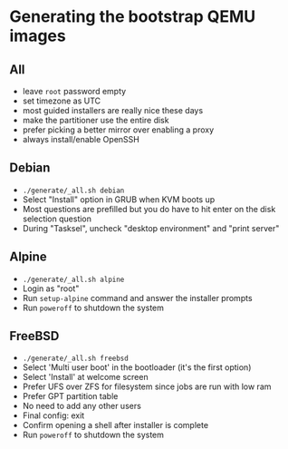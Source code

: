 # Generating the bootstrap QEMU images

## All
- leave `root` password empty
- set timezone as UTC
- most guided installers are really nice these days
- make the partitioner use the entire disk
- prefer picking a better mirror over enabling a proxy
- always install/enable OpenSSH

## Debian
- `./generate/_all.sh debian`
- Select "Install" option in GRUB when KVM boots up
- Most questions are prefilled but you do have to hit enter on the disk selection question
- During "Tasksel", uncheck "desktop environment" and "print server"

## Alpine
- `./generate/_all.sh alpine`
- Login as "root"
- Run `setup-alpine` command and answer the installer prompts
- Run `poweroff` to shutdown the system

## FreeBSD
- `./generate/_all.sh freebsd`
- Select 'Multi user boot' in the bootloader (it's the first option)
- Select 'Install' at welcome screen
- Prefer UFS over ZFS for filesystem since jobs are run with low ram
- Prefer GPT partition table
- No need to add any other users
- Final config: exit
- Confirm opening a shell after installer is complete
- Run `poweroff` to shutdown the system
